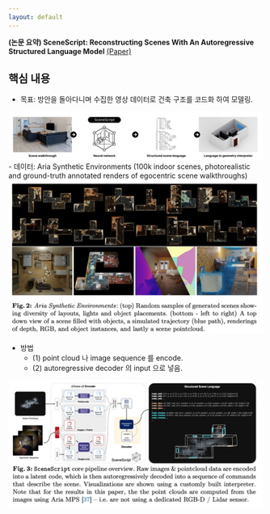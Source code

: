 ```yaml
---
layout: default
---
```


**(논문 요약) SceneScript: Reconstructing Scenes With An Autoregressive Structured Language Model** [(Paper)](https://arxiv.org/pdf/2403.13064.pdf)

## 핵심 내용
- 목표: 방안을 돌아다니며 수집한 영상 데이터로 건축 구조를 코드화 하여 모델링. 
<img src="./data/papers/scenescript/objective.png" width="800" />
- 데이터: Aria Synthetic Environments (100k indoor scenes, photorealistic and ground-truth annotated renders of egocentric scene walkthroughs)
<img src="./data/papers/scenescript/data.png" width="800" />

- 방법
  - (1) point cloud 나 image sequence 를 encode.
  - (2) autoregressive decoder 의 input 으로 넣음.
<img src="./data/papers/scenescript/pipeline.png" width="800" />
